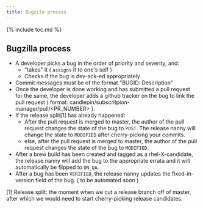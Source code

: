 ```yaml
---
title: Bugzila process
---
```

{% include toc.md %}

## Bugzilla process

 * A developer picks a bug in the order of priority and severity, and:
   * "takes" it ( `assigns` it to one's self )
   * Checks if the bug is dev-ack-ed appropriately
 * Commit messages must be of the format "BUGID: Description"
 * Once the developer is done working and has submitted a pull request for the same, the developer adds a github tracker on the bug to link the pull request ( format: candlepin/subscritpion-manager/pull/<PR_NUMBER> ).
 * If the release split[1] has already happened:
   * After the pull request is merged to master, the author of the pull request changes the state of the bug to `POST`. The release nanny will change the state to `MODIFIED` after cherry-picking your commits.
   * else, after the pull request is merged to master, the author of the pull request changes the state of the bug to `MODIFIED`.
 * After a brew build has been created and tagged as a rhel-X-candidate, the release nanny will add the bug to the appropriate errata and it will automatically be flipped to `ON_QA`.
 * After a bug has been `VERIFIED`, the release nanny updates the fixed-in-version field of the bug. ( to be automated soon )

[1] Release split: the moment when we cut a release branch off of master, after which we would need to start cherry-picking release candidates.


